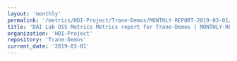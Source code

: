 ```yaml
---
layout: 'monthly'
permalink: '/metrics/HDI-Project/Trane-Demos/MONTHLY-REPORT-2019-03-01/'
title: 'DAI Lab OSS Metrics Metrics report for Trane-Demos | MONTHLY-REPORT-2019-03-01'
organization: 'HDI-Project'
repository: 'Trane-Demos'
current_date: '2019-03-01'
---
```

